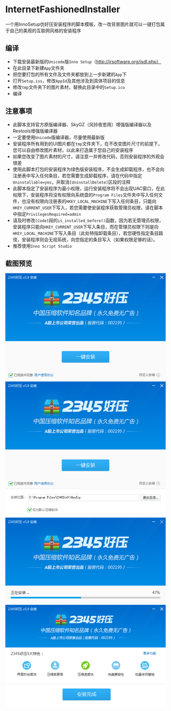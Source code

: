 # InternetFashionedInstaller
一个用InnoSetup仿好压安装程序的脚本模板，改一改背景图片就可以一键打包属于自己的美观的互联网风格的安装程序

## 编译
* 下载安装最新版的`Unicode`版`Inno Setup`（http://jrsoftware.org/isdl.php）
* 在此目录下新建`App`文件夹
* 把您要打包的所有文件及文件夹都放到上一步新建的`App`下
* 打开`Setup.iss`，修改`AppId`及其他涉及到具体项目的信息
* 修改`tmp`文件夹下的图片素材，替换此目录中的`Setup.ico`
* 编译

## 注意事项
* 此脚本支持官方原版编译器、SkyGZ（风铃夜思雨）增强版编译器以及Restools增强版编译器
* 一定要使用`Unicode`版编译器，尽量使用最新版
* 安装程序所有用到的UI图片都在`tmp`文件夹下，在不改变图片尺寸的前提下，您可以自由修改图片素材，以此来打造属于您自己的安装程序
* 如果您改变了图片素材的尺寸，请注意一并修改代码，否则安装程序的外观会很差
* 使用此脚本打包的安装程序为绿色版安装程序，不会生成卸载程序，也不会向注册表中写入任何条目，若您需要生成卸载程序，请在代码中指定`Uninstallable=yes`，并取消`[UninstallDelete]`区段的注释
* 此脚本指定了安装程序为最小权限，运行安装程序将不会出现UAC窗口，在此权限下，安装程序将没有权限向系统盘的`Program Files`文件夹中写入任何文件，也没有权限向注册表的`HKEY_LOCAL_MACHINE`下写入任何条目，只能向`HKEY_CURRENT_USER`下写入，若您需要使安装程序获取管理员权限，请在脚本中指定`PrivilegesRequired=admin`
* 请及时修改`[Code]`段的`is_installed_before()`函数，因为若无管理员权限，安装程序只能向`HKEY_CURRENT_USER`下写入条目，而在管理员权限下则是向`HKEY_LOCAL_MACHINE`下写入条目（此处特指卸载条目），若您硬性指定条目路径，安装程序则会无视系统，向您指定的条目写入（如果权限足够的话）。
* 推荐使用`Inno Script Studio`

## 截图预览
![01](/Snapshot/01.PNG)
![02](/Snapshot/02.PNG)
![03](/Snapshot/03.PNG)
![04](/Snapshot/04.PNG)
